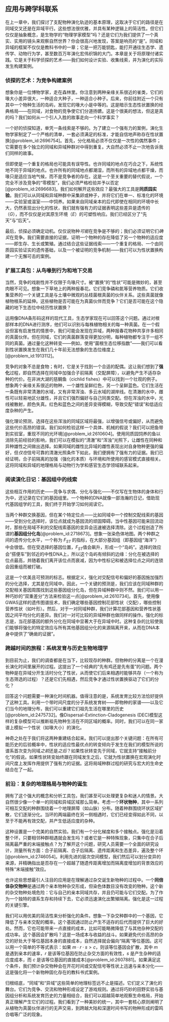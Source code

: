 ## 应用与跨学科联系

在上一章中，我们探讨了支配物种演化轨迹的基本原理，这取决于它们的路径是在同域交叉还是在异域平行。这些想法很优雅，并具有某种逻辑上的简洁性。但它们仅仅是抽象概念，是生物学的“物理学家模型”吗？还是它们为我们提供了一个真实、实用的镜头来观察自然世界？你会很高兴地发现，答案是响亮的“是”。同域和异域的框架不仅仅是教科书中的一章；它是一把万能钥匙，能打开通往生态学、遗传学、动物行为学，甚至数百万年演化宏伟织锦的大门。本章是关于将原理付诸实践。它是关于科学侦探的艺术——我们如何设计实验、收集线索，并为演化的实际发生构建案例。

### 侦探的艺术：为竞争构建案例

想象你是一位博物学家，走在森林里。你注意到两种亲缘关系很近的雀类，它们的喙大小差异很大，一种适合大种子，一种适合小种子。后来，你前往附近一个只有其中一个物种生活的岛屿，发现它的喙大小是中等的。这是暗示生态性状置换的经典格局——在同域，对食物的竞争使它们分道扬镳。这是个很美的想法，但这是真的吗？我们如何从一个引人入胜的故事走向一个科学事实？

一个好的侦探知道，单凭一条线索是不够的。为了建立一个强有力的案例，演化生物学家制定了一个严格的清单，一套必须满足的标准，才能自信地声称存在性状置换[@problem_id:2696754]。首先，分化格局必须不仅仅是一次性的偶然事件；它需要在多个独立的同域和异域种群对中得到重复。大自然必须不止一次地告诉我们同样的故事。

但即使是一个重复的格局也可能具有误导性。也许同域的地点在巧合之下，系统性地不同于异域的地点。也许所有的同域地点都潮湿，而所有的异域地点都干燥，而喙只是适应当地气候，而不是竞争者的存在。这是一个至关重要的替代假说，一个完全不涉及竞争的“零模型”，我们必须严格检验并予以否定[@problem_id:2696683]。我们如何解开这些效应？最强大的工具是**同质园实验**。我们可以从同域和异域种群中采集卵或种子，并将它们在单一、标准化的环境——实验室或温室——中饲养。如果来自同域亲本的后代即使在相同的环境中长大，仍然表现出分化的性状，我们就有强有力的证据表明这些差异是遗传的（$G$），而不仅仅是对其原生环境（$E$）的可塑性响应。我们已经区分了“先天”与“后天”。

最后，侦探必须确定动机。仅仅说物种*可能*在竞争是不够的；我们必须证明它们*确实*在竞争。我们需要直接的证据，证明一个物种的存在降低了另一个物种的适应度——即生存、生长或繁殖。通过结合这些证据线索——一个重复的格局、一个由同质园实验证实的遗传基础，以及一个被证明的竞争机制——我们可以为性状置换构建一个无懈可击的案例。

### 扩展工具包：从鸟喙到行为和地下交易

当然，竞争的戏剧性并不仅限于鸟喙尺寸。被“置换”的“性状”可能是微妙的，甚至肉眼不可见。想象一下草地上的两种报春花。它们竞争磷和氮等营养物质。它们收​​集营养的一个关键工具是与土壤中微观的丛枝菌根真菌的伙伴关系。这些真菌就像植物根系的延伸。这些植物是否可能在为真菌伙伴而竞争？它们是否可能在这个隐藏的地下生态位中经历性状置换？

运用像DNA条形码这样的现代工具，生态学家现在可以回答这个问题。通过对根部样本的DNA进行测序，他们可以识别与每株植物相关的每一种真菌。在一个假设但富有启发性的情景中，我们可能会发现在异域，两种报春花物种共享许多相同的真菌伙伴。但在同域，它们的真菌群落变得更加分明，每种植物都专注于一组不同的真菌。通过量化这种转变——例如，使用“菌根生态位移指数”——我们可以看到性状置换发生在我们几十年前无法想象的生态位维度上[@problem_id:1913112]。

竞争的对象不总是食物；有时，它是关于找到一个合适的配偶。这让我们想到了**强化**过程，即自然选择在同域中加强合子前隔离（交配屏障），以避免产生不适存杂种的代价。在非洲大湖的慈鲷鱼（cichlid fishes）中可以找到一个壮观的例子。想象两个亲缘关系很近的物种，一个雄性呈鲜红色，另一个呈鲜蓝色。它们生活在一条既有非常清澈的水域，又有非常浑浊、多云水域的湖岸线。在清澈的水中，雌性可以轻易地区分雄性，并且它们强烈偏好与自己同类交配。但在浑浊的水中，光线被散射，颜色失真。红色和蓝色之间的差异变得模糊，导致交配“错误”和低适应度杂种的产生。

强化理论预测，选择在这些浑浊的同域区域将最强，以增强信号或偏好，从而避免这些代价高昂的错误。我们如何检验这样一个具体、机械的假说？我们可以把鱼带到实验室，重现不同的光环境[@problem_id:2610604]。使用同质园饲养的鱼以消除先前经验的影响，我们可以在模拟的“清澈”和“浑浊”光照下，让雌性在同种和异种雄性之间做出选择。如果同域的雌性比异域的雌性表现出对自身物种更强的偏好，但*仅在*信号可靠的清澈光照条件下如此，我们便拥有了强有力的证据。我们已经证明，合子前隔离的加强（强化的本质）与环境和所使用的感官模式直接相关。这将同域和异域的地理格局与动物行为学和感官生态学领域联系起来。

### 阅读演化日记：基因组中的线索

这些相互作用的历史——竞争与求偶、分化与强化——不仅写在生物体的身体和行为中，还记录在它们的基因组里。一个物种的DNA就像一部浩瀚的日记，借助现代基因组学的工具，我们终于开始学习如何阅读它。

当两个种群交换基因，但在某个特定位点——比如同域中一个控制交配线索的基因——受到分化选择时，该位点就成为基因流的顽固障碍。当中性基因可能来回流动时，那些在局域不利的交配线索基因的变异会迅速被选择清除。这个过程创造了所谓的**基因组分化岛**[@problem_id:2718673]。想象一张染色体地图。两个种群之间的遗传分化水平，一个称为 $F_{ST}$ 的指标，在大部分基因组（即基因组“海洋”）中会很低。但在受选择的基因位置，$F_{ST}$值会飙升，形成一个“岛屿”。选择的效应会“搭便车”到邻近的中性DNA上，所以这个岛屿有倾斜的边缘：分化在被选择的位点最高，并随着我们离开该位点而衰减，因为中性标记和被选择位点之间的连锁会因重组而被打破。

这是一个优美且可预测的标志。根据定义，强化对交配信号和偏好的基因施加强烈的分化选择，尤其是在同域中。因此，一个关键的预测是，我们应该在同域种群的交配相关基因周围找到这些基因组分化岛，但在异域种群中则不然。我们可以用一种巧妙的“双重差分”方法来检验这一点[@problem_id:2610734]。首先，使用像GWAS这样的遗传图谱技术，我们确定哪些基因控制花部性状（交配），哪些控制营养性状（如叶形）。然后，对于一对同域种群，我们计算花部基因和营养性状基因之间平均分化的差异。我们对一对可比较的异域种群也做同样的操作。强化的标志是，当花部基因的额外分化在同域中显著大于在异域中时。这种复杂的比较使我们能够将强化的特定效应与所有其他基因组分化的来源隔离开来，从而在DNA本身中提供了“确凿的证据”。

### 跨越时间的旅程：系统发育与历史生物地理学

到目前为止，我们的调查都是在当下，比较现存的种群。但物种的分离是一个在漫长演化时间里展开的过程。这提出了一个经典的“先有鸡还是先有蛋”的问题。两个物种是在异域分开生活时分化了性状，从而使它们后来相遇时能够共存（一个称为生态筛选的过程）？还是它们先相遇，然后竞争才通过性状置换驱动了它们的分化？

回答这个问题需要一种演化时间机器。值得注意的是，系统发育比较方法恰好提供了这种工具。利用一个带时间尺度的分子系统发育树——即物种的家谱——以及它们当今的地理分布，我们可以重建它们祖先生活在哪里的历史[@problem_id:2475732]。像Dispersal-Extinction-Cladogenesis (DEC)模型这样的复杂模型可以推断祖先物种生活在不同区域的概率。同时，我们可以在同一家谱上模拟一个性状（如喙大小）的演化。

神奇之处在于我们将这两种重建结合起来。我们可以提出那个关键问题：在所有可能历史的后验概率中，性状的适应性最优点的转变倾向于发生在我们的模型所说的谱系首次变为同域*之前*还是*之后*？如果性状转变先于同域，它就支持“接触前分化”的假说。如果性状转变始终跟在同域发生之后，它就为性状置换在宏观演化时间尺度上发挥作用提供了强有力的证据。这将局域种群过程的研究与宏大的生命史结合在了一起。

### 前沿：复杂的地理格局与物种的诞生

拥有了这个强大的概念和分析工具包，我们甚至可以处理更复杂和迷人的情景。大自然很少像一个单一的同域和异域区域那么简单。考虑一个**环状物种**，其中一系列可相互交配的种群围绕着一个地理屏障（如山脉）分布。随着种群围绕环状区域扩散，它们逐渐分化。当环的两端最终在另一侧相遇时，它们已经变得如此不同，以至于不能再有效交配，并产生低适应度的杂种。

这种设置是一个完美的自然实验。我们有一个分化梯度和多个接触点。强化是沿着整个环，只要相邻种群相遇就会发生吗？或者它是一种特殊现象，只集中在合子后隔离最严重的末端接触点？为了解开这个问题，研究人员需要一个全面的研究设计，测量所有方面：合子前隔离、合子后隔离、遗传距离和生态差异，遍及整个环[@problem_id:2746054]。利用先进的层次空间模型，我们然后可以划分变异的来源，并精确指出是否存在一个超越了随遗传距离增加而隔离度增加的背景效应的特殊“末端接触”效应。

也许这些思想最引人注目的应用是在理解通过杂交诞生新物种的过程中。一个**同倍体杂交物种**是通过两个亲本物种杂交形成，但染色体数目没有改变的物种。这个新的杂交物种处境危险：它与自己的亲本同域共存，并且仍可能与它们交配。为了作为一个独特的谱系生存和持续下去，它必须迅速演化出繁殖隔离。强化是这一过程的关键引擎。

我们可以用优美的简洁性来分析强化的条件。想象一下杂交种群中的一个基因，它降低了与亲本交配的概率。这个基因通过防止产生不适存的后代而提供了巨大的好处。然而，它也可能带来一点直接的成本，比如可能略微降低了与其他杂种交配的成功率。这个基因会扩散吗？这是一场成本与收益的战斗。如果避免代价高昂的杂交的好处大于等位基因本身的直接成本，自然选择就会偏向“隔离”等位基因。这可以用一个简单的不等式表示：如果 $m \cdot r \cdot s \gt c$，则该等位基因会扩散，其中 $m$ 是遇到亲本的速率，$r$ 是该等位基因在防止杂交方面的有效性，$s$ 是产生杂种的适应度成本，而 $c$ 是该等位基因的直接成本[@problem_id:2607881]。如果满足这个条件，我们预计杂交物种会在开花时间或交配信号等性状上迅速与亲本分化——这是强化将一个新物种固化存在的教科书式案例。

归根结底，“同域”和“异域”这些简单的地理标签远不止是描述。它们定义了演化的舞台。它们为竞争、交流和物种形成设定了游戏规则。通过将巧妙的田野实验与基因组分析和系统发育历史的力量相结合，我们可以超越简单地观察生命格局，开始真正理解产生它们的过程。我们看到了一种美妙的统一，其中一套核心原则阐明了从植物为真菌伙伴进行的无声交易，到跨越大陆和深邃时间书写的物种形成的雷鸣合唱等广泛的现象。